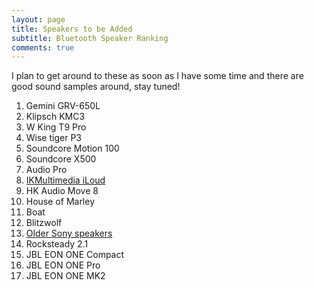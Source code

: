 ```yaml
---
layout: page
title: Speakers to be Added
subtitle: Bluetooth Speaker Ranking
comments: true
---
```


I plan to get around to these as soon as I have some time and there are good sound samples around, stay tuned!

1. Gemini GRV-650L
1. Klipsch KMC3 
1. W King T9 Pro
1. Wise tiger P3
1. Soundcore Motion 100
1. Soundcore X500
1. Audio Pro
1. [IKMultimedia iLoud](https://www.ikmultimedia.com/products/iloud/)
1. HK Audio Move 8
1. House of Marley
1. Boat
1. Blitzwolf
1. [Older Sony speakers](https://www.sony.com/electronics/support/speakers-wireless-speakers/srs-xb31/articles/00247922)
1. Rocksteady 2.1
1. JBL EON ONE Compact
1. JBL EON ONE Pro
1. JBL EON ONE MK2 
